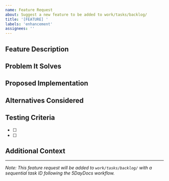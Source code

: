 ```yaml
---
name: Feature Request
about: Suggest a new feature to be added to work/tasks/backlog/
title: '[FEATURE] '
labels: 'enhancement'
assignees: ''
---
```


## Feature Description
<!-- Provide a clear description of the feature you'd like -->

## Problem It Solves
<!-- What problem does this feature address? -->

## Proposed Implementation
<!-- How do you envision this working? -->

## Alternatives Considered
<!-- What other solutions have you considered? -->

## Testing Criteria
<!-- How will we know this feature is working correctly? -->
- [ ]
- [ ]

## Additional Context
<!-- Add any mockups, examples, or references -->

---
*Note: This feature request will be added to `work/tasks/backlog/` with a sequential task ID following the 5DayDocs workflow.*